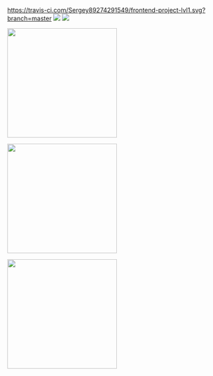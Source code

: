 https://travis-ci.com/Sergey89274291549/frontend-project-lvl1.svg?branch=master
<a href="https://codeclimate.com/github/Sergey89274291549/frontend-project-lvl1/maintainability"><img src="https://api.codeclimate.com/v1/badges/e57a29d35d6bf39420c1/maintainability" /></a>
<a href="https://codeclimate.com/github/Sergey89274291549/frontend-project-lvl1/test_coverage"><img src="https://api.codeclimate.com/v1/badges/e57a29d35d6bf39420c1/test_coverage" /></a>


<a href="https://asciinema.org/a/FvvyVqDb6l369m27YodZhFIi5"><img src="http://asciinema.org/a/FvvyVqDb6l369m27YodZhFIi5.png" width="250"/></a>

<a href="https://asciinema.org/a/WlK6QmN3xszsTG2PRbreqqLRp"><img src="https://asciinema.org/a/WlK6QmN3xszsTG2PRbreqqLRp.png" width="250"/></a>

<a href="https://asciinema.org/a/5KW1VzOPly85r7B0yCrZQxTEj"><img src="https://asciinema.org/a/5KW1VzOPly85r7B0yCrZQxTEj.png" width="250"/></a>
